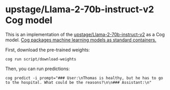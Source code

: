 # upstage/Llama-2-70b-instruct-v2 Cog model

This is an implementation of the [upstage/Llama-2-70b-instruct-v2](https://huggingface.co/upstage/Llama-2-70b-instruct-v2) as a Cog model. [Cog packages machine learning models as standard containers.](https://github.com/replicate/cog)

First, download the pre-trained weights:

    cog run script/download-weights

Then, you can run predictions:

    cog predict -i prompt="### User:\nThomas is healthy, but he has to go to the hospital. What could be the reasons?\n\n### Assistant:\n"
